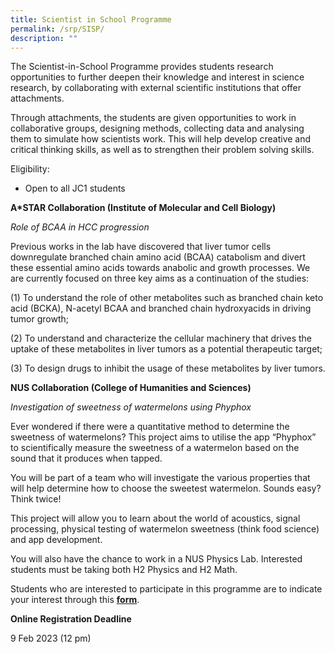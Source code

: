 ```yaml
---
title: Scientist in School Programme
permalink: /srp/SISP/
description: ""
---
```

The Scientist-in-School Programme provides students research opportunities to further deepen their knowledge and interest in science research, by collaborating with external scientific institutions that offer attachments.

Through attachments, the students are given opportunities to work in collaborative groups, designing methods, collecting data and analysing them to simulate how scientists work. This will help develop creative and critical thinking skills, as well as to strengthen their problem solving skills.

Eligibility:

*   Open to all JC1 students

**A\*STAR Collaboration (Institute of Molecular and Cell Biology)**

_Role of BCAA in HCC progression_

Previous works in the lab have discovered that liver tumor cells downregulate branched chain amino acid (BCAA) catabolism and divert these essential amino acids towards anabolic and growth processes. We are currently focused on three key aims as a continuation of the studies:

(1) To understand the role of other metabolites such as branched chain keto acid (BCKA), N-acetyl BCAA and branched chain hydroxyacids in driving tumor growth;

(2) To understand and characterize the cellular machinery that drives the uptake of these metabolites in liver tumors as a potential therapeutic target;

(3) To design drugs to inhibit the usage of these metabolites by liver tumors.

**NUS Collaboration (College of Humanities and Sciences)**

_Investigation of sweetness of watermelons using Phyphox_

Ever wondered if there were a quantitative method to determine the sweetness of watermelons? This project aims to utilise the app “Phyphox” to scientifically measure the sweetness of a watermelon based on the sound that it produces when tapped.

You will be part of a team who will investigate the various properties that will help determine how to choose the sweetest watermelon. Sounds easy? Think twice!

This project will allow you to learn about the world of acoustics, signal processing, physical testing of watermelon sweetness (think food science) and app development.

You will also have the chance to work in a NUS Physics Lab. Interested students must be taking both H2 Physics and H2 Math.

Students who are interested to participate in this programme are to indicate your interest through this [**form**](https://form.gov.sg/63d20fd0dd51570011bc16f9).

**Online Registration Deadline**

9 Feb 2023 (12 pm)